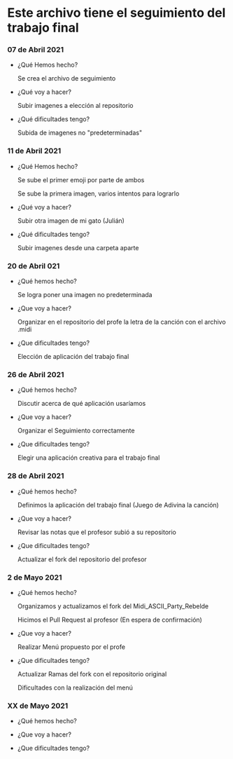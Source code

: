 # Este archivo tiene el seguimiento del trabajo final

### 07 de Abril 2021
- ¿Qué Hemos hecho?

  Se crea el archivo de seguimiento

- ¿Qué voy a hacer?

  Subir imagenes a elección al repositorio

- ¿Qué dificultades tengo?

  Subida de imagenes no "predeterminadas"

### 11 de Abril 2021

- ¿Qué Hemos hecho?

  Se sube el primer emoji por parte de ambos
   
  Se sube la primera imagen, varios intentos para lograrlo
  
- ¿Qué voy a hacer?

  Subir otra imagen de mi gato (Julián)
    
- ¿Qué dificultades tengo?

  Subir imagenes desde una carpeta aparte

### 20 de Abril 021

- ¿Qué hemos hecho?

  Se logra poner una imagen no predeterminada
  
- ¿Que voy a hacer?

  Organizar en el repositorio del profe la letra de la canción con el archivo .midi
  
- ¿Que dificultades tengo?

  Elección de aplicación del trabajo final

### 26 de Abril 2021

- ¿Qué hemos hecho?

  Discutir acerca de qué aplicación usaríamos
  
- ¿Que voy a hacer?

  Organizar el Seguimiento correctamente
  
- ¿Que dificultades tengo?

  Elegir una aplicación creativa para el trabajo final
  
### 28 de Abril 2021

- ¿Qué hemos hecho?

  Definimos la aplicación del trabajo final (Juego de Adivina la canción)
  
- ¿Que voy a hacer?

  Revisar las notas que el profesor subió a su repositorio
  
- ¿Que dificultades tengo?

  Actualizar el fork del repositorio del profesor
  
### 2 de Mayo 2021

- ¿Qué hemos hecho?
  
  Organizamos y actualizamos el fork del Midi_ASCII_Party_Rebelde
  
  Hicimos el Pull Request al profesor (En espera de confirmación)
  
- ¿Que voy a hacer?

  Realizar Menú propuesto por el profe 

- ¿Que dificultades tengo?

  Actualizar Ramas del fork con el repositorio original
  
  Dificultades con la realización del menú

### XX de Mayo 2021

- ¿Qué hemos hecho?
  
  
  
- ¿Que voy a hacer?



- ¿Que dificultades tengo?





